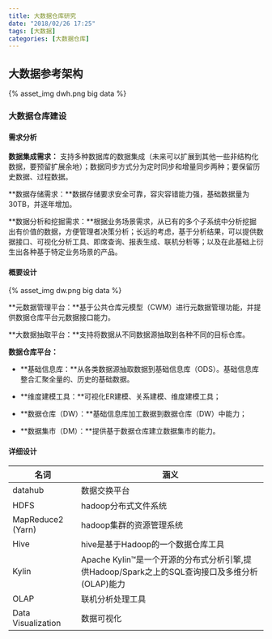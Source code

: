 ```yaml
---
title: 大数据仓库研究
date: "2018/02/26 17:25"
tags: [大数据]
categories: [大数据仓库]
---
```


## 大数据参考架构
{% asset_img dwh.png big data %}

### 大数据仓库建设
#### 需求分析
**数据集成需求：** 支持多种数据库的数据集成（未来可以扩展到其他一些非结构化数据，要预留扩展余地）；数据同步方式分为定时同步和增量同步两种；要保留历史数据、过程数据。

**数据存储需求：**数据存储要求安全可靠，容灾容错能力强，基础数据量为30TB，并逐年增加。

**数据分析和挖掘需求：**根据业务场景需求，从已有的多个子系统中分析挖掘出有价值的数据，方便管理者决策分析；长远的考虑，基于分析结果，可以提供数据接口、可视化分析工具、即席查询、报表生成、联机分析等；以及在此基础上衍生出各种基于特定业务场景的产品。

#### 概要设计
{% asset_img dw.png big data %}

**元数据管理平台：**基于公共仓库元模型（CWM）进行元数据管理功能，并提供数据仓库平台元数据接口能力。

**大数据抽取平台：**支持将数据从不同数据源抽取到各种不同的目标仓库。

**数据仓库平台：**

* **基础信息库：**从各类数据源抽取数据到基础信息库（ODS）。基础信息库整合汇聚全量的、历史的基础数据。

* **维度建模工具：**可视化ER建模、关系建模、维度建模工具；

* **数据仓库（DW）：**基础信息库加工数据到数据仓库（DW）中能力；

* **数据集市（DM）：**提供基于数据仓库建立数据集市的能力。

#### 详细设计
| 名词 | 涵义 |
| --- | --- |
|datahub|数据交换平台|
|HDFS|hadoop分布式文件系统|
|MapReduce2 (Yarn)|hadoop集群的资源管理系统|
|Hive|hive是基于Hadoop的一个数据仓库工具|
|Kylin|Apache Kylin™是一个开源的分布式分析引擎,提供Hadoop/Spark之上的SQL查询接口及多维分析(OLAP)能力|
|OLAP|联机分析处理工具|
|Data Visualization|数据可视化|






